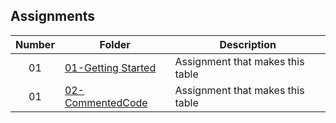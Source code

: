 ## Assignments

| Number | Folder                                                           | Description                      |
| :----: | ---------------------------------------------------------------- | -------------------------------- |
| 01     | [01-Getting Started](3013-ALG-Wilson/Assignments)                | Assignment that makes this table |
| 01     | [02-CommentedCode](3013-ALG-Wilson/Assignments/02-CommentedCode) | Assignment that makes this table |
